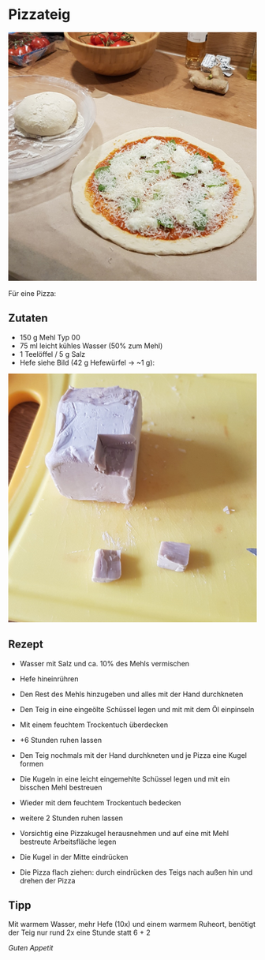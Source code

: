 # Pizzateig

![img](imgs/Pizzateig.jpg)

Für eine Pizza:

## Zutaten
- 150 g Mehl Typ 00
- 75 ml leicht kühles Wasser (50% zum Mehl)
- 1 Teelöffel / 5 g Salz
- Hefe siehe Bild (42 g Hefewürfel -> ~1 g):

![hefe](imgs/Pizzateig_Hefe.jpg)

## Rezept
- Wasser mit Salz und ca. 10% des Mehls vermischen

- Hefe hineinrühren

- Den Rest des Mehls hinzugeben und alles mit der Hand durchkneten

- Den Teig in eine eingeölte Schüssel legen und mit mit dem Öl einpinseln

- Mit einem feuchtem Trockentuch überdecken

- +6 Stunden ruhen lassen

- Den Teig nochmals mit der Hand durchkneten und je Pizza eine Kugel formen

- Die Kugeln in eine leicht eingemehlte Schüssel legen und mit ein bisschen Mehl bestreuen

- Wieder mit dem feuchtem Trockentuch bedecken

- weitere 2 Stunden ruhen lassen

- Vorsichtig eine Pizzakugel herausnehmen und auf eine mit Mehl bestreute Arbeitsfläche legen

- Die Kugel in der Mitte eindrücken

- Die Pizza flach ziehen: durch eindrücken des Teigs nach außen hin und drehen der Pizza

## Tipp
Mit warmem Wasser, mehr Hefe (10x) und einem warmem Ruheort, 
benötigt der Teig nur rund 2x eine Stunde statt 6 + 2

*Guten Appetit*
